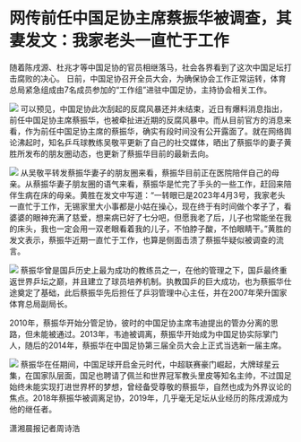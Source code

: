 # 网传前任中国足协主席蔡振华被调查，其妻发文：我家老头一直忙于工作

随着陈戌源、杜兆才等中国足协的官员相继落马，社会各界看到了这次中国足坛打击腐败的决心。
日前，中国足协召开全员大会，为确保协会工作正常运转，体育总局紧急组成由7名成员参加的“工作组”进驻中国足协，主持协会相关工作。

![](https://inews.gtimg.com/om_bt/OrFJVRCRnk8BizHu_HpJQl5jSQM9TVblNSWLd0c6Ey8p0AA/1000)
可以预见，中国足协此次刮起的反腐风暴还并未结束，近日有爆料消息指出，前任中国足协主席蔡振华，也被牵扯进近期的反腐风暴中。而从目前官方的消息来看，作为前任中国足协主席的蔡振华，确实有段时间没有公开露面了。就在网络舆论沸起时，知名乒乓球教练吴敬平更新了自己的社交媒体，晒出了蔡振华的妻子黄胜所发布的朋友圈动态，也更新了蔡振华目前的最新去向。

![](https://inews.gtimg.com/om_bt/OdVy5UF7AGC1SmAjBRmss0kBLwNl9uiVFspVojqmsB1FcAA/1000)
从吴敬平转发蔡振华妻子的朋友圈来看，蔡振华目前正在医院陪伴自己的母亲。从蔡振华妻子朋友圈的语气来看，蔡振华是忙完了手头的一些工作，赶回来陪伴生病在床的母亲。黄胜在发文中写道：“一转眼已是2023年4月3号，我家老头一直忙于工作，无锡家里大小事都是小姑在操心，现在终于有时间做个孝子了，看婆婆的眼神充满了慈爱，想来病已好了七分吧，但愿我老了后，儿子也常能坐在我的床头，我也一定会用一双老眼看着我的儿子，不怕脖子酸，不怕眼睛干。”黄胜的发文表示，蔡振华近期一直忙于工作，也算是侧面击溃了蔡振华疑似被调查的流言。

![](https://inews.gtimg.com/om_bt/OyGxZkxiWe2MGjH778YHWr1u3Py8AzTkCMSm-D0z-LaAMAA/1000)
蔡振华曾是国乒历史上最为成功的教练员之一，在他的管理之下，国乒最终重返世界乒坛之巅，并且建立了球员培养机制。执教国乒的巨大成功，也为蔡振华仕途奠定了基础，此后蔡振华先后担任了乒羽管理中心主任，并在2007年荣升国家体育总局副局长。

2010年，蔡振华开始分管足协，彼时的中国足协主席韦迪提出的管办分离的思路，但未能被通过。2013年，韦迪被调离，蔡振华开始成为中国足协实际掌门人，随后的2014年，蔡振华在中国足协第三届全员大会上正式当选新一届主席。

![](https://inews.gtimg.com/om_bt/OBejeHgUucwP0iznDCIzaCry4BnGx37NZNR9qBrfZh10wAA/1000)
蔡振华在任期间，中国足球开启金元时代，中超联赛豪门崛起，大牌球星云集，在国家队层面，国足也聘请了佩兰和世界冠军教头里皮等知名主帅，不过国足始终未能实现打进世界杯的梦想，曾经备受尊敬的蔡振华，自然也成为外界议论的焦点。2018年蔡振华被调离足协，2019年，几乎毫无足坛从业经历的陈戌源成为他的继任者。

潇湘晨报记者周诗浩

